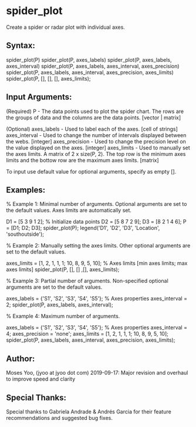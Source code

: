 # spider_plot
Create a spider or radar plot with individual axes.

## Syntax:
  spider_plot(P)
  spider_plot(P, axes_labels)
  spider_plot(P, axes_labels, axes_interval)
  spider_plot(P, axes_labels, axes_interval, axes_precision)
  spider_plot(P, axes_labels, axes_interval, axes_precision, axes_limits)
  spider_plot(P, [], [], [], axes_limits);

## Input Arguments:
  (Required)
  P              - The data points used to plot the spider chart. The
                   rows are the groups of data and the columns are the
                   data points. [vector | matrix]

  (Optional)
  axes_labels    - Used to label each of the axes. [cell of strings]
  axes_interval  - Used to change the number of intervals displayed
                   between the webs. [integer]
  axes_precision - Used to change the precision level on the value
                   displayed on the axes. [integer]
  axes_limits    - Used to manually set the axes limits. A matrix of
                   2 x size(P, 2). The top row is the minimum axes limits
                   and the bottow row are the maximum axes limits. [matrix]

  To input use default value for optional arguments, specify as empty [].
  
## Examples:
  % Example 1: Minimal number of arguments. Optional arguments are set to
               the default values. Axes limits are automatically set.

  D1 = [5 3 9 1 2];   % Initialize data points
  D2 = [5 8 7 2 9];
  D3 = [8 2 1 4 6];
  P =  [D1; D2; D3];
  spider_plot(P);
  legend('D1', 'D2', 'D3', 'Location', 'southoutside');

  % Example 2: Manually setting the axes limits. Other optional arguments
               are set to the default values.

  axes_limits = [1, 2, 1, 1, 1; 10, 8, 9, 5, 10]; % Axes limits [min axes limits; max axes limits]
  spider_plot(P, [], [] ,[], axes_limits);

  % Example 3: Partial number of arguments. Non-specified optional
               arguments are set to the default values.

  axes_labels = {'S1', 'S2', 'S3', 'S4', 'S5'}; % Axes properties
  axes_interval = 2;
  spider_plot(P, axes_labels, axes_interval);

  % Example 4: Maximum number of arguments.

  axes_labels = {'S1', 'S2', 'S3', 'S4', 'S5'}; % Axes properties
  axes_interval = 4;
  axes_precision = 'none';
  axes_limits = [1, 2, 1, 1, 1; 10, 8, 9, 5, 10]; 
  spider_plot(P, axes_labels, axes_interval, axes_precision, axes_limits);

## Author:
  Moses Yoo, (jyoo at jyoo dot com)
  2019-09-17: Major revision and overhaul to improve speed and clarity

## Special Thanks:
  Special thanks to Gabriela Andrade & Andrés Garcia for their
  feature recommendations and suggested bug fixes.
